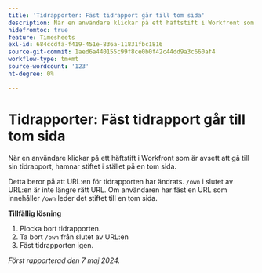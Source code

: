 ```yaml
---
title: 'Tidrapporter: Fäst tidrapport går till tom sida'
description: När en användare klickar på ett häftstift i Workfront som är avsett att gå till sin tidrapport, hamnar stiftet i stället på en tom sida. Det finns en lösning.
hidefromtoc: true
feature: Timesheets
exl-id: 684ccdfa-f419-451e-836a-11831fbc1816
source-git-commit: 1aed6a440155c99f8ce0b0f42c44dd9a3c660af4
workflow-type: tm+mt
source-wordcount: '123'
ht-degree: 0%

---
```


# Tidrapporter: Fäst tidrapport går till tom sida

<!--article live for workaround-->

När en användare klickar på ett häftstift i Workfront som är avsett att gå till sin tidrapport, hamnar stiftet i stället på en tom sida.

Detta beror på att URL:en för tidrapporten har ändrats. `/own` i slutet av URL:en är inte längre rätt URL. Om användaren har fäst en URL som innehåller `/own` leder det stiftet till en tom sida.

**Tillfällig lösning**

1. Plocka bort tidrapporten.
1. Ta bort `/own` från slutet av URL:en
1. Fäst tidrapporten igen.

_Först rapporterad den 7 maj 2024._
